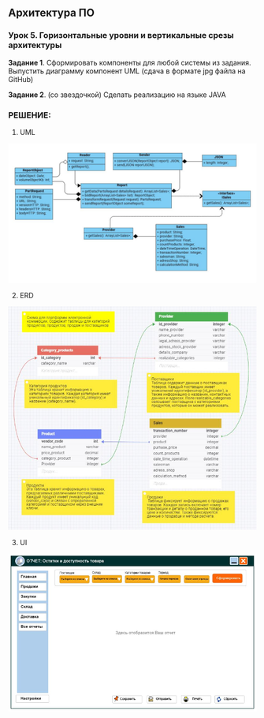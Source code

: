 
## Архитектура ПО

### Урок 5. Горизонтальные уровни и вертикальные срезы архитектуры

**Задание 1**. Сформировать компоненты для любой системы из задания. Выпустить диаграмму компонент UML (сдача в формате jpg файла на GitHub)

**Задание 2**. (со звездочкой) Сделать реализацию на языке JAVA

### РЕШЕНИЕ:


1) UML

![UML](src/UML.JPG)

2) ERD

![ERD](src/ERD.JPG)

3) UI

![UI](src/UI.JPG)

